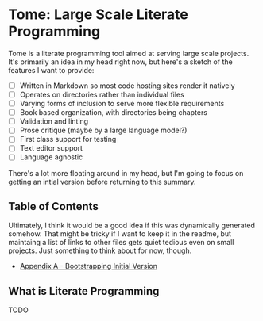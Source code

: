 # Tome: Large Scale Literate Programming

Tome is a literate programming tool aimed at serving large scale projects. It's primarily an idea in my head right now, but here's a sketch of the features I want to provide:

* [ ] Written in Markdown so most code hosting sites render it natively
* [ ] Operates on directories rather than individual files
* [ ] Varying forms of inclusion to serve more flexible requirements
* [ ] Book based organization, with directories being chapters
* [ ] Validation and linting
* [ ] Prose critique (maybe by a large language model?)
* [ ] First class support for testing
* [ ] Text editor support
* [ ] Language agnostic

There's a lot more floating around in my head, but I'm going to focus on getting an intial version before returning to this summary.

## Table of Contents

Ultimately, I think it would be a good idea if this was dynamically generated somehow. That might be tricky if I want to keep it in the readme, but maintaing a list of links to other files gets quiet tedious even on small projects. Just something to think about for now, though.

* [Appendix A - Bootstrapping Initial Version](A_Bootstrapping_Initial_Version/1_Starting_Point.md)

## What is Literate Programming

TODO
